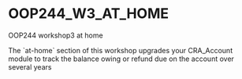 # OOP244_W3_AT_HOME
OOP244 workshop3 at home
<p>The `at-home` section of this workshop upgrades your CRA_Account module to track the balance owing or refund due on the account over several years
</p>
